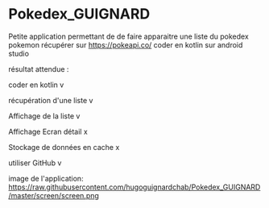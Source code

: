 # Pokedex_GUIGNARD

Petite application permettant de de faire apparaitre une liste du pokedex pokemon récupérer sur https://pokeapi.co/
coder en kotlin sur android studio


résultat attendue :

coder en kotlin v

récupération d'une liste v

Affichage de la liste v

Affichage Ecran détail x

Stockage de données en cache x

utiliser GitHub v

image de l'application:
https://raw.githubusercontent.com/hugoguignardchab/Pokedex_GUIGNARD/master/screen/screen.png
